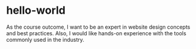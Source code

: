 # hello-world
As the course outcome, I want to be an expert in website design concepts and best practices. Also, I would like hands-on experience with the tools commonly used in the industry.

